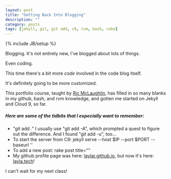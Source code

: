 ```yaml
---
layout: post
title: "Getting Back Into Blogging"
description: ""
category: posts
tags: [jekyll, git, git add, c9, rvm, bash, rake]
---
```

{% include JB/setup %}

<p>Blogging. It's not entirely new, I've blogged about lots of things.</p>
<p>Even coding.</p>
<p>This time there's a bit more <i>code</i> involved in the code blog itself.</p>
<p>It's definitely going to be more customized.</p>
<p>
This portfolio course, taught by <a href="http://ric.mclaughlin.today/">
Ric McLaughlin</a>, has filled in so many blanks in my github, bash, and rvm 
knowledge, and gotten me started on Jekyll and Cloud 9, so far.
</p>
<h5>Here are some of the tidbits that I especially want to remember:</h5>
<ul>
    <li>"git add ." I usually use "git add -A", which prompted a quest to 
    figure out the difference. And I found "git add -u", too...</li>
    <li>To start the server from C9: jekyll serve --host $IP --port $PORT --baseurl '' </li>
    <li>To add a new post: rake post title=""</li>
    <li>My github profile page was here: <a href="www.laylar.github.io">laylar.github.io</a>, 
    but now it's here: <a href="www.layla.tech">layla.tech</a>!</li>
</ul>

<p>I can't wait for my next class!</p>
